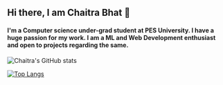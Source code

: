 ## Hi there, I am Chaitra Bhat 👋


#### I'm a Computer science under-grad student at PES University. I have a huge passion for my work. I am a ML and Web Development enthusiast and open to projects regarding the same.


![Chaitra's GitHub stats](https://github-readme-stats.vercel.app/api?username=Chaitra-Bhat383&count_private=true&theme=dracula&showicons=true])


[![Top Langs](https://github-readme-stats.vercel.app/api/top-langs/?username=Chaitra-Bhat383&layout=compact&theme=dracula)](https://github.com/anuraghazra/github-readme-stats)


